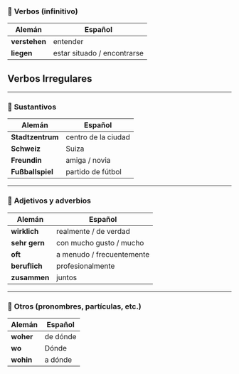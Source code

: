 ### 📘 **Verbos (infinitivo)**

|Alemán|Español|
|---|---|
|**verstehen**|entender|
|**liegen**|estar situado / encontrarse|

## Verbos Irregulares



---

### 📗 **Sustantivos**

| Alemán           | Español             |
| ---------------- | ------------------- |
| **Stadtzentrum** | centro de la ciudad |
| **Schweiz**      | Suiza               |
| **Freundin**     | amiga / novia       |
| **Fußballspiel** | partido de fútbol   |


---

### 📙 **Adjetivos y adverbios**

|Alemán|Español|
|---|---|
|**wirklich**|realmente / de verdad|
|**sehr gern**|con mucho gusto / mucho|
|**oft**|a menudo / frecuentemente|
|**beruflich**|profesionalmente|
|**zusammen**|juntos|

---

### 📒 **Otros (pronombres, partículas, etc.)**

| Alemán    | Español  |
| --------- | -------- |
| **woher** | de dónde |
| **wo**    | Dónde    |
| **wohin** | a dónde  |
